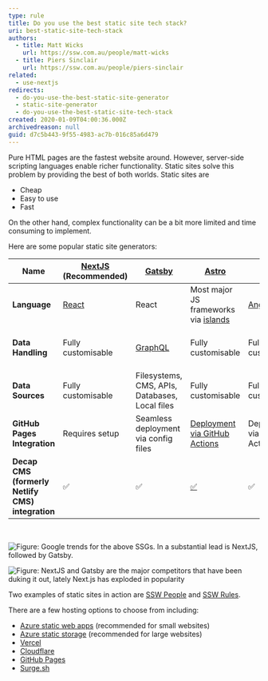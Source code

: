 ```yaml
---
type: rule
title: Do you use the best static site tech stack?
uri: best-static-site-tech-stack
authors:
  - title: Matt Wicks
    url: https://ssw.com.au/people/matt-wicks
  - title: Piers Sinclair
    url: https://ssw.com.au/people/piers-sinclair
related:
  - use-nextjs
redirects:
  - do-you-use-the-best-static-site-generator
  - static-site-generator
  - do-you-use-the-best-static-site-tech-stack
created: 2020-01-09T04:00:36.000Z
archivedreason: null
guid: d7c5b443-9f55-4983-ac7b-016c85a6d479
---
```

Pure HTML pages are the fastest website around.  However, server-side scripting languages enable richer functionality. Static sites solve this problem by providing the best of both worlds. Static sites are

* Cheap
* Easy to use
* Fast

On the other hand, complex functionality can be a bit more limited and time consuming to implement.

Here are some popular static site generators:

| **Name**                     | [NextJS](https://nextjs.org/) (Recommended) | [Gatsby](https://www.gatsbyjs.com/)            | [Astro](https://astro.build/)                                                         | [Scully](https://scully.io/)      | [Gridsome](https://gridsome.org/)    | [Jekyll](https://jekyllrb.com/)                                                                              |
| ---------------------------- | ------------------------------------------- | ---------------------------------------------- | ------------------------------------------------------------------------------------- | --------------------------------- | ------------------------------------ | ------------------------------------------------------------------------------------------------------------ |
| **Language**                 | [React](https://reactjs.org/)               | React                                          | Most major JS frameworks via [islands](https://docs.astro.build/en/concepts/islands/) | [Angular](https://angular.io/)    | [Vue](https://vuejs.org/)            | [Liquid](https://www.shopify.com/partners/blog/115244038-an-overview-of-liquid-shopifys-templating-language) |
| **Data Handling**            | Fully customisable                          | [GraphQL](https://graphql.org/)                | Fully customisable                                                                    | Fully customisable                | GraphQL                              | Source code data files                                                                                       |
| **Data Sources**             | Fully customisable                          | Filesystems, CMS, APIs, Databases, Local files | Fully customisable                                                                    | Fully customisable                | Source Plugins, APIs, Local files    | Local files                                                                                                  |
| **GitHub Pages Integration** | Requires setup                              | Seamless deployment via config files           | [Deployment via GitHub Actions](https://docs.astro.build/en/guides/deploy/github/)    | Deployment via GitHub Actions     | Seamless deployment via config files | Works out of the box                                                                                         |
| **Decap CMS (formerly Netlify CMS) integration**  | ✅                     | ✅                                            | [✅](https://docs.astro.build/en/guides/cms/decap-cms/)                               | ✅                                | ✅                                  | ✅                                                                                                          |

<br>

![Figure: Google trends for the above SSGs. In a substantial lead is NextJS, followed by Gatsby.](google-trends-nextjs.png)

![Figure: NextJS and Gatsby are the major competitors that have been duking it out, lately Next.js has exploded in popularity](GatsbyVsNextjs.png)

Two examples of static sites in action are [SSW People](https://www.ssw.com.au/people/) and [SSW Rules](https://www.ssw.com.au/rules/).

There are a few hosting options to choose from including:

* [Azure static web apps](https://azure.microsoft.com/en-us/services/app-service/static/) (recommended for small websites)
* [Azure static storage](https://docs.microsoft.com/en-us/azure/storage/blobs/storage-blob-static-website) (recommended for large websites)
* [Vercel](https://vercel.com/)
* [Cloudflare](https://pages.cloudflare.com/)
* [GitHub Pages](https://pages.github.com/)
* [Surge.sh](https://surge.sh/)